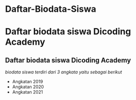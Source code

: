 # Daftar-Biodata-Siswa
Daftar biodata siswa Dicoding Academy
==
Daftar biodata siswa Dicoding Academy
--
*biodata siswa terdiri dari 3 angkata yaitu sebagai berikut*
- Angkatan 2019
- Angkatan 2020
- Angkatan 2021
